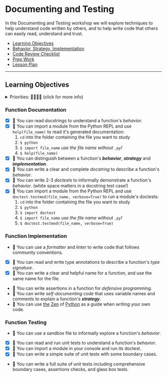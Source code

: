 # Documenting and Testing

In the Documenting and Testing workshop we will explore techniques to help
understand code written by others, and to help write code that others can easily
read, understand and trust.

- [Learning Objectives](#learning-objectives)
- [Behavior, Strategy, Implementation](./behavior_strategy_implementation.md)
- [Code Review Checklist](./code_review_checklist.md)
- [Prep Work](./prep_work.md)
- [Lesson Plan](./lesson_plan.md)

---

## Learning Objectives

<details><summary>Priorities: 🥚🐣🐥🐔 (click for more info)</summary>
<br />

Learning objective for this workshop are labeled so you can prioritize your
study time. The emojis show the _minimum_ mastery you are expected to achieve
for each skill, but there is no maximum! If you have the time you should aim to
master all of the skills introduced in this workshop.

- 🥚 You are expected to master these skills. They are the foundations you will
  need to move forward.
- 🐣 You are expected to be comfortable with these skills. It's ok if you still
  need help sometimes.
- 🐥 You are expected to be familiar with these skills. It's enough to recognize
  them in practice and apply them with help.
- 🐔 You are not expected to know these skills, but they are important if you
  want to excel. You should only focus on these after mastering the 🥚, 🐣 and
  🐥 objectives.

---

</details>

### Function Documentation

- [x] 🥚 You can read docstrings to understand a function's _behavior_.
- [x] 🥚 You can import a module from the Python REPL and use `help(file_name)` to
  read it's generated documentation:
  1. `cd` into the folder containing the file you want to study
  1. `$ python`
  1. `$ import file_name` _use the file name without `.py`!_
  1. `$ help(file_name)`
- [x] 🥚 You can distinguish between a function's **_behavior_**, **_strategy_** and
  **_implementation_**.
- [x] 🥚 You can write a clear and complete _docstring_ to describe a function's
  _behavior_.
- [x] 🥚 You can write 2-3 _doctests_ to informally demonstrate a function's
  _behavior_. (white space matters in a docstring test case!)
- [x] 🥚 You can import a module from the Python REPL and use
  `doctest.testmod(file_name, verbose=True)` to run a module's doctests:
  1. `cd` into the folder containing the file you want to study
  1. `$ python`
  1. `$ import doctest`
  1. `$ import file_name` _use the file name without `.py`!_
  1. `$ doctest.testmod(file_name, verbose=True)`

### Function Implementation

- 🥚 You can use a _formatter_ and _linter_ to write code that follows community
  conventions.
- [x] 🥚 You can read and write type annotations to describe a function's _type
  signature_.
- [x] 🥚 You can write a clear and helpful name for a function, and use the same
  name for the file.
- 🥚 You can write assertions in a function for _defensive programming_.
- 🐣 You can write _self-documenting code_ that uses variable names and comments
  to explain a function's **_strategy_**.
- 🐥 You can use
  [the](https://www.datacamp.com/blog/lessons-from-the-zen-of-python)
  [Zen](https://realpython.com/zen-of-python/) of
  [Python](https://www.youtube.com/watch?v=uBHOb55-fBo) as a guide when writing
  your own code.

### Function Testing

- 🥚 You can use a sandbox file to informally explore a function's _behavior_.
- [x] 🥚 You can read and run unit tests to understand a function's _behavior_.
- [x] 🥚 You can import a module in your console and run its doctest.
- [x] 🥚 You can write a simple suite of unit tests with some boundary cases.
- 🐣 You can write a full suite of unit tests including comprehensive boundary
  cases, assertions checks, and glass box tests.

